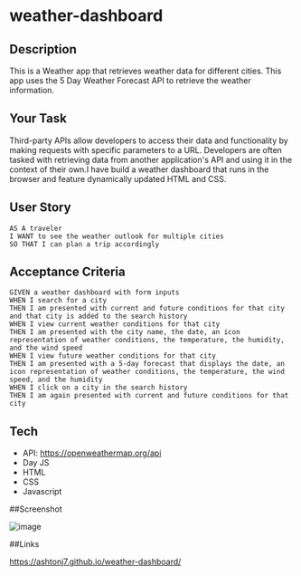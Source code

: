 # weather-dashboard

## Description

This is a Weather app that retrieves weather data for different cities. This app uses the 5 Day Weather Forecast API to retrieve the weather information.


## Your Task

Third-party APIs allow developers to access their data and functionality by making requests with specific parameters to a URL. Developers are often tasked with retrieving data from another application's API and using it in the context of their own.I have build a weather dashboard that runs in the browser and feature dynamically updated HTML and CSS.

## User Story

```
AS A traveler
I WANT to see the weather outlook for multiple cities
SO THAT I can plan a trip accordingly
```

## Acceptance Criteria

```
GIVEN a weather dashboard with form inputs
WHEN I search for a city
THEN I am presented with current and future conditions for that city and that city is added to the search history
WHEN I view current weather conditions for that city
THEN I am presented with the city name, the date, an icon representation of weather conditions, the temperature, the humidity, and the wind speed
WHEN I view future weather conditions for that city
THEN I am presented with a 5-day forecast that displays the date, an icon representation of weather conditions, the temperature, the wind speed, and the humidity
WHEN I click on a city in the search history
THEN I am again presented with current and future conditions for that city
```

## Tech

- API: https://openweathermap.org/api 
- Day JS
- HTML
- CSS
- Javascript

##Screenshot

![image](https://github.com/AshtonJ7/weather-dashboard/assets/62944042/3272a361-4161-49be-be67-f19e9ee9b687)

##Links

https://ashtonj7.github.io/weather-dashboard/
